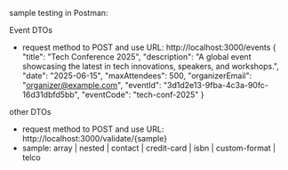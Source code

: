 sample testing in Postman:

Event DTOs
- request method to POST and use URL: http://localhost:3000/events
{
  "title": "Tech Conference 2025",
  "description": "A global event showcasing the latest in tech innovations, speakers, and workshops.",
  "date": "2025-06-15",
  "maxAttendees": 500,
  "organizerEmail": "organizer@example.com",
  "eventId": "3d1d2e13-9fba-4c3a-90fc-16d31dbfd5bb",
  "eventCode": "tech-conf-2025"
}

other DTOs
- request method to POST and use URL: http://localhost:3000/validate/{sample}
- sample: array | nested | contact | credit-card | isbn | custom-format | telco 
